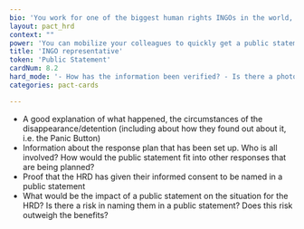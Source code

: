 ```yaml
---
bio: 'You work for one of the biggest human rights INGOs in the world, which has a regional office in the country. You try to maintain good connections with members of civil society and part of your remit is realising an organisational priority on HRD protection (both preventative and responsive).'
layout: pact_hrd
context: ""
power: 'You can mobilize your colleagues to quickly get a public statement released about security incidents against HRDs and the impact of said incidences on the health of civil society. '
title: 'INGO representative'
token: 'Public Statement'
cardNum: 8.2
hard_mode: '- How has the information been verified? - Is there a photo? Is there consent to use that photo? - Background information about the work of the HRD (i.e. geographic, thematic, target groups, etc). You can argue that the work of the HRD has to fit into the strategic direction of the INGO or you wouldn’t be able to prioritise putting out a statement. - You can explain  that you are worried they will want more than a public statement but that you and your team wouldn’t have the capacity to do any further work.'
categories: pact-cards

---
```


- A good explanation of what happened,  the circumstances of the disappearance/detention (including about how they found out about it, i.e. the Panic Button)
- Information about the response plan that has been set up. Who is all involved? How would the public statement fit into other responses that are being planned?  
- Proof that the HRD has given their informed consent to be named in a public statement
- What would be the impact of a public statement on the situation for the HRD? Is there a risk in naming them in a public statement? Does this risk outweigh the benefits?